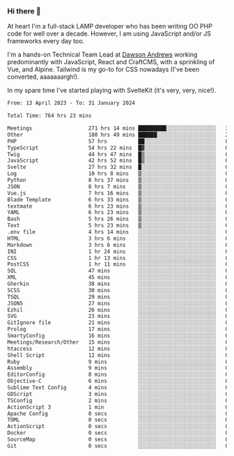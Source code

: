 ### Hi there 👋

<!--
**JamesNock/JamesNock** is a ✨ _special_ ✨ repository because its `README.md` (this file) appears on your GitHub profile.

Here are some ideas to get you started:

- 🔭 I’m currently working on ...
- 🌱 I’m currently learning ...
- 👯 I’m looking to collaborate on ...
- 🤔 I’m looking for help with ...
- 💬 Ask me about ...
- 📫 How to reach me: ...
- 😄 Pronouns: ...
- ⚡ Fun fact: ...
-->
At heart I'm a full-stack LAMP developer who has been writing OO PHP code for well over a decade. However, I am using JavaScript and/or JS frameworks every day too.

I'm a hands-on Technical Team Lead at [Dawson Andrews](https://www.dawsonandrews.com/) working predominantly with JavaScript, React and CraftCMS, with a sprinkling of Vue, and Alpine. Tailwind is my go-to for CSS nowadays (I've been converted, aaaaaaargh!).

In my spare time I've started playing with SvelteKit (it's very, very, nice!).

<!--START_SECTION:waka-->

```txt
From: 13 April 2023 - To: 31 January 2024

Total Time: 764 hrs 23 mins

Meetings                  271 hrs 14 mins █████████░░░░░░░░░░░░░░░░   35.50 %
Other                     180 hrs 49 mins ██████░░░░░░░░░░░░░░░░░░░   23.66 %
PHP                       57 hrs          ██░░░░░░░░░░░░░░░░░░░░░░░   07.46 %
TypeScript                54 hrs 22 mins  █▓░░░░░░░░░░░░░░░░░░░░░░░   07.12 %
Twig                      44 hrs 47 mins  █▒░░░░░░░░░░░░░░░░░░░░░░░   05.86 %
JavaScript                42 hrs 52 mins  █▒░░░░░░░░░░░░░░░░░░░░░░░   05.61 %
Svelte                    27 hrs 32 mins  █░░░░░░░░░░░░░░░░░░░░░░░░   03.60 %
Log                       10 hrs 8 mins   ▒░░░░░░░░░░░░░░░░░░░░░░░░   01.33 %
Python                    8 hrs 37 mins   ▒░░░░░░░░░░░░░░░░░░░░░░░░   01.13 %
JSON                      8 hrs 7 mins    ▒░░░░░░░░░░░░░░░░░░░░░░░░   01.06 %
Vue.js                    7 hrs 16 mins   ▒░░░░░░░░░░░░░░░░░░░░░░░░   00.95 %
Blade Template            6 hrs 33 mins   ▒░░░░░░░░░░░░░░░░░░░░░░░░   00.86 %
textmate                  6 hrs 23 mins   ▒░░░░░░░░░░░░░░░░░░░░░░░░   00.84 %
YAML                      6 hrs 23 mins   ▒░░░░░░░░░░░░░░░░░░░░░░░░   00.84 %
Bash                      5 hrs 26 mins   ▒░░░░░░░░░░░░░░░░░░░░░░░░   00.71 %
Text                      5 hrs 23 mins   ▒░░░░░░░░░░░░░░░░░░░░░░░░   00.71 %
.env file                 4 hrs 14 mins   ░░░░░░░░░░░░░░░░░░░░░░░░░   00.56 %
HTML                      3 hrs 6 mins    ░░░░░░░░░░░░░░░░░░░░░░░░░   00.41 %
Markdown                  3 hrs 6 mins    ░░░░░░░░░░░░░░░░░░░░░░░░░   00.41 %
INI                       1 hr 24 mins    ░░░░░░░░░░░░░░░░░░░░░░░░░   00.18 %
CSS                       1 hr 13 mins    ░░░░░░░░░░░░░░░░░░░░░░░░░   00.16 %
PostCSS                   1 hr 11 mins    ░░░░░░░░░░░░░░░░░░░░░░░░░   00.16 %
SQL                       47 mins         ░░░░░░░░░░░░░░░░░░░░░░░░░   00.10 %
XML                       45 mins         ░░░░░░░░░░░░░░░░░░░░░░░░░   00.10 %
Gherkin                   38 mins         ░░░░░░░░░░░░░░░░░░░░░░░░░   00.08 %
SCSS                      30 mins         ░░░░░░░░░░░░░░░░░░░░░░░░░   00.07 %
TSQL                      29 mins         ░░░░░░░░░░░░░░░░░░░░░░░░░   00.06 %
JSON5                     27 mins         ░░░░░░░░░░░░░░░░░░░░░░░░░   00.06 %
Ezhil                     26 mins         ░░░░░░░░░░░░░░░░░░░░░░░░░   00.06 %
SVG                       23 mins         ░░░░░░░░░░░░░░░░░░░░░░░░░   00.05 %
GitIgnore file            21 mins         ░░░░░░░░░░░░░░░░░░░░░░░░░   00.05 %
Prolog                    17 mins         ░░░░░░░░░░░░░░░░░░░░░░░░░   00.04 %
SmartyConfig              16 mins         ░░░░░░░░░░░░░░░░░░░░░░░░░   00.04 %
Meetings/Research/Other   15 mins         ░░░░░░░░░░░░░░░░░░░░░░░░░   00.03 %
htaccess                  12 mins         ░░░░░░░░░░░░░░░░░░░░░░░░░   00.03 %
Shell Script              12 mins         ░░░░░░░░░░░░░░░░░░░░░░░░░   00.03 %
Ruby                      9 mins          ░░░░░░░░░░░░░░░░░░░░░░░░░   00.02 %
Assembly                  9 mins          ░░░░░░░░░░░░░░░░░░░░░░░░░   00.02 %
EditorConfig              8 mins          ░░░░░░░░░░░░░░░░░░░░░░░░░   00.02 %
Objective-C               6 mins          ░░░░░░░░░░░░░░░░░░░░░░░░░   00.02 %
Sublime Text Config       4 mins          ░░░░░░░░░░░░░░░░░░░░░░░░░   00.01 %
GDScript                  3 mins          ░░░░░░░░░░░░░░░░░░░░░░░░░   00.01 %
TSConfig                  2 mins          ░░░░░░░░░░░░░░░░░░░░░░░░░   00.01 %
ActionScript 3            1 min           ░░░░░░░░░░░░░░░░░░░░░░░░░   00.00 %
Apache Config             0 secs          ░░░░░░░░░░░░░░░░░░░░░░░░░   00.00 %
TOML                      0 secs          ░░░░░░░░░░░░░░░░░░░░░░░░░   00.00 %
ActionScript              0 secs          ░░░░░░░░░░░░░░░░░░░░░░░░░   00.00 %
Docker                    0 secs          ░░░░░░░░░░░░░░░░░░░░░░░░░   00.00 %
SourceMap                 0 secs          ░░░░░░░░░░░░░░░░░░░░░░░░░   00.00 %
Git                       0 secs          ░░░░░░░░░░░░░░░░░░░░░░░░░   00.00 %
```

<!--END_SECTION:waka-->
